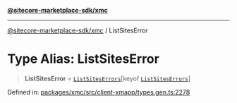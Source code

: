 [**@sitecore-marketplace-sdk/xmc**](../README.md)

***

[@sitecore-marketplace-sdk/xmc](../README.md) / ListSitesError

# Type Alias: ListSitesError

> **ListSitesError** = [`ListSitesErrors`](ListSitesErrors.md)\[keyof [`ListSitesErrors`](ListSitesErrors.md)\]

Defined in: [packages/xmc/src/client-xmapp/types.gen.ts:2278](https://github.com/Sitecore/sitecore-marketplace-sdk/blob/e87783cce9f115393973a45e109d17b99bf1df7e/packages/xmc/src/client-xmapp/types.gen.ts#L2278)
